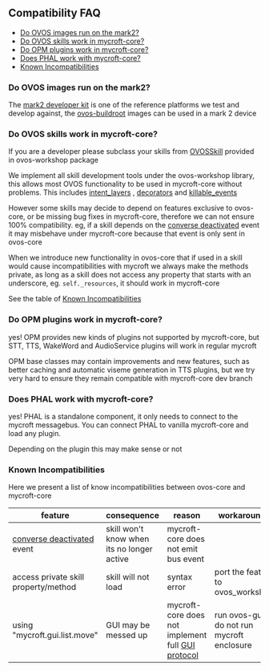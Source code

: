 ## Compatibility FAQ

+ [Do OVOS images run on the mark2?](#do-ovos-images-run-on-the-mark2)
+ [Do OVOS skills work in mycroft-core?](#do-ovos-skills-work-in-mycroft-core)
+ [Do OPM plugins work in mycroft-core?](#do-opm-plugins-work-in-mycroft-core)
+ [Does PHAL work with mycroft-core?](#does-phal-work-with-mycroft-core)
+ [Known Incompatibilities](#known-incompatibilities)

### Do OVOS images run on the mark2?

The [mark2 developer kit](https://www.instructables.com/Mycroft-Mark-II-Developer-Kit-Assembly) is one of the reference
platforms we test and develop against, the [ovos-buildroot](https://github.com/OpenVoiceOS/ovos-buildroot) images can be
used in a mark 2 device

### Do OVOS skills work in mycroft-core?

If you are a developer please subclass your skills
from [OVOSSkill](https://github.com/OpenVoiceOS/OVOS-workshop/blob/dev/ovos_workshop/skills/ovos.py) provided in
ovos-workshop package

We implement all skill development tools under the ovos-workshop library, this allows most OVOS functionality to be used
in mycroft-core without problems. This
includes [intent_layers](https://github.com/OpenVoiceOS/OVOS-workshop/blob/dev/ovos_workshop/skills/layers.py)
, [decorators](https://github.com/OpenVoiceOS/OVOS-workshop/tree/dev/ovos_workshop/decorators)
and [killable_events](https://github.com/OpenVoiceOS/skill-abort-test)

However some skills may decide to depend on features exclusive to ovos-core, or be missing bug fixes in mycroft-core,
therefore we can not ensure 100% compatibility. eg, if a skill depends on
the [converse deactivated](https://github.com/OpenVoiceOS/ovos-core/blob/V0.0.5a8/mycroft/skills/mycroft_skill/mycroft_skill.py#L613)
event it may misbehave under mycroft-core because that event is only sent in ovos-core

When we introduce new functionality in ovos-core that if used in a skill would cause incompatibilities with mycroft we
always make the methods private, as long as a skill does not access any property that starts with an underscore,
eg. `self._resources`, it should work in mycroft-core

See the table of [Known Incompatibilities](#known-incompatibilities)

### Do OPM plugins work in mycroft-core?

yes! OPM provides new kinds of plugins not supported by mycroft-core, but STT, TTS, WakeWord and AudioService plugins
will work in regular mycroft

OPM base classes may contain improvements and new features, such as better caching and automatic viseme generation in
TTS plugins, but we try very hard to ensure they remain compatible with mycroft-core dev branch

### Does PHAL work with mycroft-core?

yes! PHAL is a standalone component, it only needs to connect to the mycroft messagebus. You can connect PHAL to vanilla
mycroft-core and load any plugin.

Depending on the plugin this may make sense or not

### Known Incompatibilities

Here we present a list of know incompatibilities between ovos-core and mycroft-core

| feature                              | consequence                                | reason                                            | workarounds                                |
|--------------------------------------|--------------------------------------------|---------------------------------------------------|--------------------------------------------|
| [converse deactivated](https://github.com/OpenVoiceOS/ovos-core/blob/V0.0.5a8/mycroft/skills/mycroft_skill/mycroft_skill.py#L613) event           | skill won't know when its no longer active | mycroft-core does not emit bus event              |                                            |
| access private skill property/method | skill will not load                        | syntax error                                      | port the feature to ovos_workshop          |
| using "mycroft.gui.list.move"        | GUI may be messed up                       | mycroft-core does not implement full [GUI protocol](https://github.com/MycroftAI/mycroft-gui/blob/master/transportProtocol.md) | run ovos-gui, do not run mycroft enclosure |
